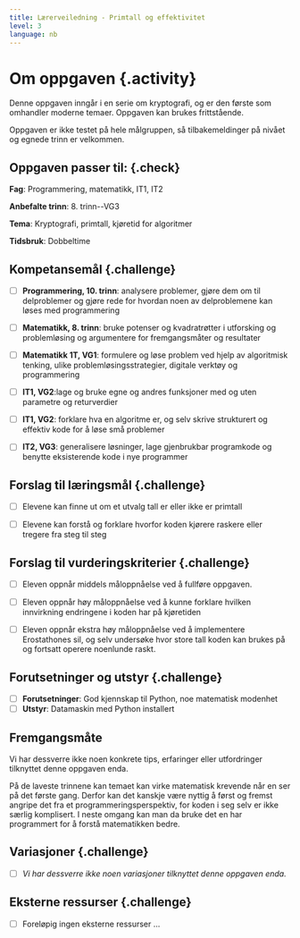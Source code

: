 ```yaml
---
title: Lærerveiledning - Primtall og effektivitet
level: 3
language: nb
---
```


# Om oppgaven {.activity}

Denne oppgaven inngår i en serie om kryptografi, og er den første som
omhandler moderne temaer. Oppgaven kan brukes frittstående.

Oppgaven er ikke testet på hele målgruppen, så tilbakemeldinger på nivået
og egnede trinn er velkommen.

## Oppgaven passer til: {.check}

__Fag__: Programmering, matematikk, IT1, IT2

__Anbefalte trinn__: 8. trinn--VG3

__Tema__: Kryptografi, primtall, kjøretid for algoritmer

__Tidsbruk__: Dobbeltime

## Kompetansemål {.challenge}

- [ ] __Programmering, 10. trinn__: analysere problemer, gjøre dem om til
  delproblemer og gjøre rede for hvordan noen av delproblemene kan løses med
  programmering

- [ ] __Matematikk, 8. trinn__: bruke potenser og kvadratrøtter i utforsking og
  problemløsing og argumentere for fremgangsmåter og resultater  

- [ ] __Matematikk 1T, VG1__: formulere og løse problem ved hjelp av algoritmisk
  tenking, ulike problemløsingsstrategier, digitale verktøy og programmering

- [ ] __IT1, VG2__:lage og bruke egne og andres funksjoner med og uten parametre
  og returverdier

- [ ] __IT1, VG2__: forklare hva en algoritme er, og selv skrive strukturert og
  effektiv kode for å løse små problemer

- [ ] __IT2, VG3__: generalisere løsninger, lage gjenbrukbar programkode og
  benytte eksisterende kode i nye programmer

## Forslag til læringsmål {.challenge}

- [ ] Elevene kan finne ut om et utvalg tall er eller ikke er primtall

- [ ] Elevene kan forstå og forklare hvorfor koden kjørere raskere eller
       tregere fra steg til steg

## Forslag til vurderingskriterier {.challenge}

- [ ] Eleven oppnår middels måloppnåelse ved å fullføre oppgaven.

- [ ] Eleven oppnår høy måloppnåelse ved å kunne forklare hvilken
      innvirkning endringene i koden har på kjøretiden

- [ ] Eleven oppnår ekstra høy måloppnåelse ved å implementere
      Erostathones sil, og selv undersøke hvor store tall koden kan
      brukes på og fortsatt operere noenlunde raskt.

## Forutsetninger og utstyr {.challenge}

- [ ]  __Forutsetninger__: God kjennskap til Python, noe matematisk
       modenhet
- [ ]  __Utstyr__: Datamaskin med Python installert

## Fremgangsmåte

Vi har dessverre ikke noen konkrete tips, erfaringer eller utfordringer
tilknyttet denne oppgaven enda.

På de laveste trinnene kan temaet kan virke matematisk krevende når en
ser på det første gang. Derfor kan det kanskje være nyttig å først og
fremst angripe det fra et programmeringsperspektiv, for koden i seg
selv er ikke særlig komplisert. I neste omgang kan man da bruke det en
har programmert for å forstå matematikken bedre.

## Variasjoner {.challenge}

- [ ]  _Vi har dessverre ikke noen variasjoner tilknyttet denne oppgaven enda._

## Eksterne ressurser {.challenge}

- [ ] Foreløpig ingen eksterne ressurser ...

